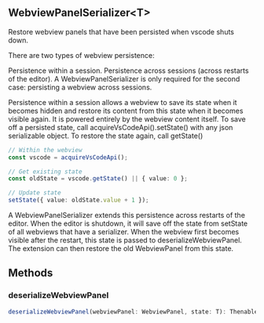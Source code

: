 ## WebviewPanelSerializer&lt;T&gt;

Restore webview panels that have been persisted when vscode shuts down.

There are two types of webview persistence:

Persistence within a session.
Persistence across sessions (across restarts of the editor).
A WebviewPanelSerializer is only required for the second case: persisting a webview across sessions.

Persistence within a session allows a webview to save its state when it becomes hidden and restore its content from this state when it becomes visible again. It is powered entirely by the webview content itself. To save off a persisted state, call acquireVsCodeApi().setState() with any json serializable object. To restore the state again, call getState()

```typescript
// Within the webview
const vscode = acquireVsCodeApi();

// Get existing state
const oldState = vscode.getState() || { value: 0 };

// Update state
setState({ value: oldState.value + 1 });
```

A WebviewPanelSerializer extends this persistence across restarts of the editor. When the editor is shutdown, it will save off the state from setState of all webviews that have a serializer. When the webview first becomes visible after the restart, this state is passed to deserializeWebviewPanel. The extension can then restore the old WebviewPanel from this state.

## Methods

### deserializeWebviewPanel

```typescript
deserializeWebviewPanel(webviewPanel: WebviewPanel, state: T): Thenable<void>
```

